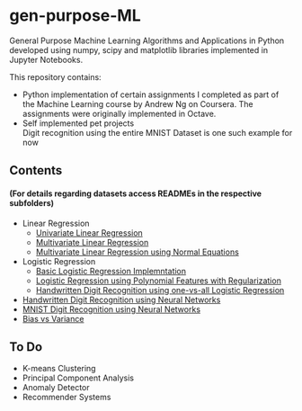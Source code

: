 # gen-purpose-ML
General Purpose Machine Learning Algorithms and Applications in Python developed using numpy, scipy and matplotlib 
libraries implemented in Jupyter Notebooks.

This repository contains:    
* Python implementation of certain assignments I completed as part of the Machine Learning course by Andrew Ng on Coursera. The assignments were originally implemented in Octave.
* Self implemented pet projects   
Digit recognition using the entire MNIST Dataset is one such example for now

## Contents 
#### (For details regarding datasets access READMEs in the respective subfolders)
* Linear Regression  
  * [Univariate Linear Regression](https://nbviewer.jupyter.org/github/azfarkhoja305/gen-purpose-ML/blob/master/Linear%20Regression/Univariate%20Linear%20Regression.ipynb)
  * [Multivariate Linear Regression](https://nbviewer.jupyter.org/github/azfarkhoja305/gen-purpose-ML/blob/master/Linear%20Regression/Multivariate%20Linear%20Regression.ipynb)
  * [Multivariate Linear Regression using Normal Equations](https://nbviewer.jupyter.org/github/azfarkhoja305/gen-purpose-ML/blob/master/Linear%20Regression/Multivariate%20LR%20using%20Normal%20Equations.ipynb)	
* Logistic Regression
  * [Basic Logistic Regression Implemntation](https://nbviewer.jupyter.org/github/azfarkhoja305/gen-purpose-ML/blob/master/Logistic%20Regression/Logistic%20Regression.ipynb)
  * [Logistic Regression using Polynomial Features with Regularization](https://nbviewer.jupyter.org/github/azfarkhoja305/gen-purpose-ML/blob/master/Logistic%20Regression/Logistic%20Regression%20using%20Polynomial%20Features%20with%20Regularization.ipynb)
  * [Handwritten Digit Recognition using one-vs-all Logistic Regression](https://nbviewer.jupyter.org/github/azfarkhoja305/gen-purpose-ML/blob/master/Logistic%20Regression/Handwritten%20Digit%20Recognition%20using%20one-vs-all%20Logistic%20Regression.ipynb)
* [Handwritten Digit Recognition using Neural Networks](https://nbviewer.jupyter.org/github/azfarkhoja305/gen-purpose-ML/blob/master/Neural%20Networks/Handwritten%20Digit%20Recognition%20using%20Neural%20Networks.ipynb)
* [MNIST Digit Recognition using Neural Networks](https://nbviewer.jupyter.org/github/azfarkhoja305/gen-purpose-ML/blob/master/MNIST/MNIST_Digit_Recognition_using_Neural_Networks.ipynb) 
* [Bias vs Variance](https://nbviewer.jupyter.org/github/azfarkhoja305/gen-purpose-ML/blob/master/Bias%20Vs%20Variance/Bias%20vs%20Variance%20for%20Regularized%20Regression.ipynb)

## To Do
* K-means Clustering
* Principal Component Analysis
* Anomaly Detector
* Recommender Systems

